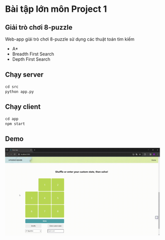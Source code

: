 # Bài tập lớn môn Project 1
## Giải trò chơi 8-puzzle
Web-app giải trò chơi 8-puzzle sử dụng các thuật toán tìm kiếm 
- A*
- Breadth First Search
- Depth First Search

##  Chạy server
```
cd src
python app.py
```

## Chạy client
```
cd app
npm start
```

## Demo
![Tìm kiếm lời giải bằng thuật toán A*](demo.gif)



